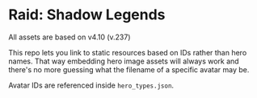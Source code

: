 # Raid: Shadow Legends

All assets are based on v4.10 (v.237)


This repo lets you link to static resources based on IDs rather than hero names. That way embedding hero image assets will always work and there's no more guessing what the filename of a specific avatar may be.

Avatar IDs are referenced inside `hero_types.json`.



